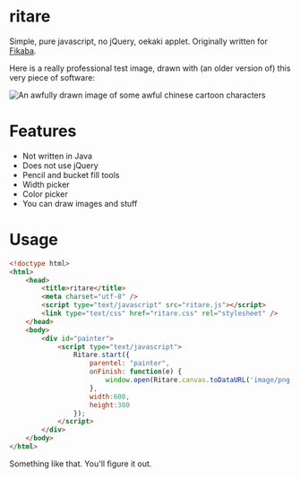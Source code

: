 # ritare
Simple, pure javascript, no jQuery, oekaki applet. Originally written for [Fikaba](https://github.com/knarka/fikaba).

Here is a really professional test image, drawn with (an older version of) this very piece of software:

![An awfully drawn image of some awful chinese cartoon characters](https://github.com/knarka/ritare/raw/master/screenshot.png "Yes, it's really bad, I know")

# Features
* Not written in Java
* Does not use jQuery
* Pencil and bucket fill tools
* Width picker
* Color picker
* You can draw images and stuff

# Usage
```html
<!doctype html>
<html>
	<head>
		<title>ritare</title>
		<meta charset="utf-8" />
		<script type="text/javascript" src="ritare.js"></script>
		<link type="text/css" href="ritare.css" rel="stylesheet" />
	</head>
	<body>
		<div id="painter">
			<script type="text/javascript">
				Ritare.start({
					parentel: "painter",
					onFinish: function(e) {
						window.open(Ritare.canvas.toDataURL('image/png'))
					},
					width:600,
					height:300
				});
			</script>
		</div>
	</body>
</html>
```

Something like that. You'll figure it out.
